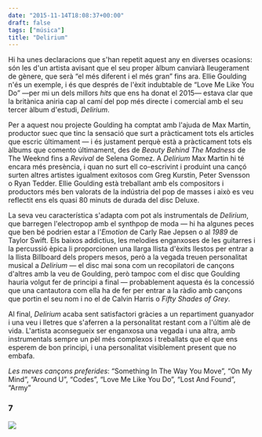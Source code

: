 ```yaml
---
date: "2015-11-14T18:08:37+00:00"
draft: false
tags: ["música"]
title: "Delirium"
---
```

Hi ha unes declaracions que s'han repetit aquest any en diverses ocasions: són les d'un artista avisant que el seu proper àlbum canviarà lleugerament de gènere, que serà “el més diferent i el més gran” fins ara. Ellie Goulding n'és un exemple, i és que després de l'èxit indubtable de “Love Me Like You Do” —per mi un dels millors *hits* que ens ha donat el 2015— estava clar que la britànica aniria cap al camí del pop més directe i comercial amb el seu tercer àlbum d'estudi, *Delirium*.

<!-- more -->

Per a aquest nou projecte Goulding ha comptat amb l'ajuda de Max Martin, productor suec que tinc la sensació que surt a pràcticament tots els articles que escric últimament — i és justament perquè està a pràcticament tots els àlbums que comento últimament, des de *Beauty Behind The Madness* de The Weeknd fins a *Revival* de Selena Gomez. A *Delirium* Max Martin hi té encara més presència, i quan no surt ell co-escrivint i produint una cançó surten altres artistes igualment exitosos com Greg Kurstin, Peter Svensson o Ryan Tedder. 
Ellie Goulding està treballant amb els compositors i productors més ben valorats de la indústria del pop de masses i això es veu reflectit ens els quasi 80 minuts de durada del disc Deluxe. 

La seva veu característica s'adapta com pot als instrumentals de *Delirium*, que barregen l'electropop amb el synthpop de moda — hi ha algunes peces que ben bé podrien estar a l'*Emotion* de Carly Rae Jepsen o al *1989* de Taylor Swift. Els baixos addictius, les melodies enganxoses de les guitarres i la percussió èpica li proporcionen una llarga llista d'èxits llestos per entrar a la llista Billboard dels propers mesos, però a la vegada treuen personalitat musical a *Delirium* — el disc mai sona com un recopilatori de cançons d'altres amb la veu de Goulding, però tampoc com el disc que Goulding hauria volgut fer de principi a final — probablement aquesta és la concessió que una cantautora com ella ha de fer per entrar a la ràdio amb cançons que portin el seu nom i no el de Calvin Harris o *Fifty Shades of Grey*. 

Al final, *Delirium* acaba sent satisfactori gràcies a un repartiment guanyador i una veu i lletres que s'aferren a la personalitat restant com a l'últim alè de vida. L'artista aconsegueix ser enganxosa una vegada i una altra, amb instrumentals sempre un pèl més complexos i treballats que el que ens esperem de bon principi, i una personalitat visiblement present que no embafa.

*Les meves cançons preferides*: “Something In The Way You Move”, “On My Mind”, “Around U”, “Codes”, “Love Me Like You Do”, “Lost And Found”, “Army”

### 7

<img id="splashFade" src="https://40.media.tumblr.com/c46c55e65a6f10e4cc1e6e75dfa7d367/tumblr_nxthe3DxjK1u00ofno1_1280.png">